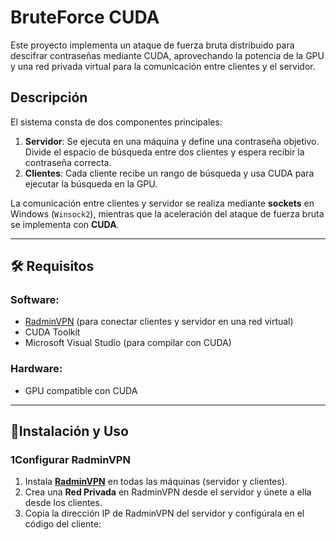 # BruteForce CUDA 

Este proyecto implementa un ataque de fuerza bruta distribuido para descifrar contraseñas mediante CUDA, aprovechando la potencia de la GPU y una red privada virtual para la comunicación entre clientes y el servidor.

##  Descripción

El sistema consta de dos componentes principales:

1. **Servidor**: Se ejecuta en una máquina y define una contraseña objetivo. Divide el espacio de búsqueda entre dos clientes y espera recibir la contraseña correcta.
2. **Clientes**: Cada cliente recibe un rango de búsqueda y usa CUDA para ejecutar la búsqueda en la GPU.

La comunicación entre clientes y servidor se realiza mediante **sockets** en Windows (`Winsock2`), mientras que la aceleración del ataque de fuerza bruta se implementa con **CUDA**.

---

## 🛠 Requisitos

###  Software:
- [RadminVPN](https://www.radmin-vpn.com/) (para conectar clientes y servidor en una red virtual)
- CUDA Toolkit
- Microsoft Visual Studio (para compilar con CUDA)

###  Hardware:
- GPU compatible con CUDA

---

## 🚀Instalación y Uso

### 1Configurar RadminVPN
1. Instala **[RadminVPN](https://www.radmin-vpn.com/)** en todas las máquinas (servidor y clientes).
2. Crea una **Red Privada** en RadminVPN desde el servidor y únete a ella desde los clientes.
3. Copia la dirección IP de RadminVPN del servidor y configúrala en el código del cliente:
